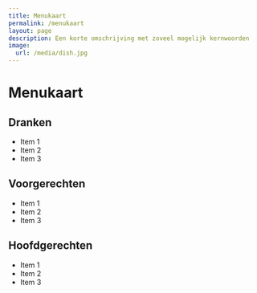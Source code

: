 ```yaml
---
title: Menukaart
permalink: /menukaart
layout: page
description: Een korte omschrijving met zoveel mogelijk kernwoorden
image:
  url: /media/dish.jpg
---
```

# Menukaart

## Dranken

* Item 1
* Item 2
* Item 3

## Voorgerechten

* Item 1
* Item 2
* Item 3

## Hoofdgerechten

* Item 1
* Item 2
* Item 3
